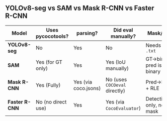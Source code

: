 ## YOLOv8-seg vs SAM vs Mask R-CNN vs Faster R-CNN

| Model            | Uses pycocotools? | parsing?              | Did eval manually?         | Mask/RLE?                 |
| ---------------- | ----------------- | ----------------------| -------------------------- | ------------------------- |
| **YOLOv8-seg**   | No                | Yes                   |No                           | Needs YOLO `.txt`         |
| **SAM**          | Yes (for GT only) | Yes                  | Yes (IoU manually)            | GT→binary; pred is binary |
| **Mask R-CNN**   | Yes (Fully)       | Yes (via coco.jsons) | No (uses `COCOeval` directly) | Pred→binary + RLE         |
| **Faster R-CNN** | No (no direct use) | Yes                 | Yes (via `CocoEvaluator`)    | Detection-only, no mask   |
